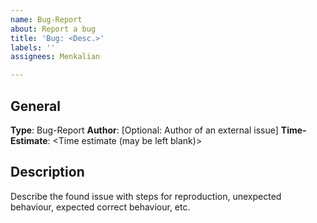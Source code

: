 ```yaml
---
name: Bug-Report
about: Report a bug
title: 'Bug: <Desc.>'
labels: ''
assignees: Menkalian

---
```


## General

<!--
Optional: Reference to an issue in another repository (e.g. meitho177/Aquarium-Pary as it is the frontend) 
> References to []()
-->

**Type**: Bug-Report
**Author**: [Optional: Author of an external issue]
**Time-Estimate**: <Time estimate (may be left blank)>

## Description

Describe the found issue with steps for reproduction, unexpected behaviour, expected correct behaviour, etc.
